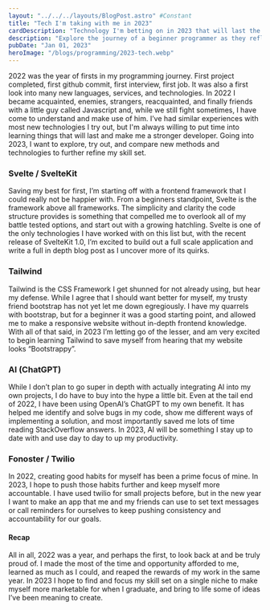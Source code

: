 ```yaml
---
layout: "../../../layouts/BlogPost.astro" #Constant
title: "Tech I'm taking with me in 2023"
cardDescription: "Technology I'm betting on in 2023 that will last the test of time, and my 2022 recap."
description: "Explore the journey of a beginner programmer as they reflect on their first year in the industry, share their goals for 2023 and delve into the latest technologies, languages and services. Get inspired and join the journey as the author strives for growth and success in the field."
pubDate: "Jan 01, 2023"
heroImage: "/blogs/programming/2023-tech.webp"
---
```



2022 was the year of firsts in my programming journey. First project completed, first github commit, first interview, first job. It was also a first look into many new languages, services, and technologies. In 2022 I became acquainted, enemies, strangers, reacquainted, and finally friends with a little guy called Javascript and, while we still fight sometimes, I have come to understand and make use of him. I’ve had similar experiences with most new technologies I try out, but I'm always willing to put time into learning things that will last and make me a stronger developer. Going into 2023, I want to explore, try out, and compare new methods and technologies to further refine my skill set.


### Svelte / SvelteKit
Saving my best for first, I’m starting off with a frontend framework that I could really not be happier with. From a beginners standpoint, Svelte is the framework above all frameworks. The simplicity and clarity the code structure provides is something that compelled me to overlook all of my battle tested options, and start out with a growing hatchling. Svelte is one of the only technologies I have worked with on this list but, with the recent release of SvelteKit 1.0, I’m excited to build out a full scale application and write a full in depth blog post as I uncover more of its quirks. 

### Tailwind
Tailwind is the CSS Framework I get shunned for not already using, but hear my defense. While I agree that I should want better for myself, my trusty friend bootstrap has not yet let me down egregiously. I have my quarrels with bootstrap, but for a beginner it was a good starting point, and allowed me to make a responsive website without in-depth frontend knowledge. With all of that said, in 2023 I’m letting go of the lesser, and am very excited to begin learning Tailwind to save myself from hearing that my website looks “Bootstrappy”.

### AI (ChatGPT)
While I don’t plan to go super in depth with actually integrating AI into my own projects, I do have to buy into the hype a little bit. Even at the tail end of 2022, I have been using OpenAI’s ChatGPT to my own benefit. It has helped me identify and solve bugs in my code, show me different ways of implementing a solution, and most importantly saved me lots of time reading StackOverflow answers. In 2023, AI will be something I stay up to date with and use day to day to up my productivity.

### Fonoster / Twilio
In 2022, creating good habits for myself has been a prime focus of mine. In 2023, I hope to push those habits further and keep myself more accountable. I have used twilio for small projects before, but in the new year I want to make an app that me and my friends can use to set text messages or call reminders for ourselves to keep pushing consistency and accountability for our goals.

#### Recap
All in all, 2022 was a year, and perhaps the first, to look back at and be truly proud of. I made the most of the time and opportunity afforded to me, learned as much as I could, and reaped the rewards of my work in the same year. In 2023 I hope to find and focus my skill set on a single niche to make myself more marketable for when I graduate, and bring to life some of ideas I’ve been meaning to create.

